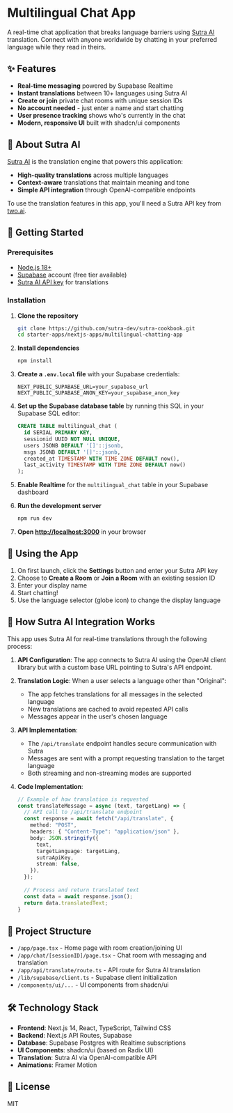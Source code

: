 # Multilingual Chat App

A real-time chat application that breaks language barriers using [Sutra AI](https://www.two.ai/sutra/api) translation. Connect with anyone worldwide by chatting in your preferred language while they read in theirs.

## ✨ Features

- **Real-time messaging** powered by Supabase Realtime
- **Instant translations** between 10+ languages using Sutra AI
- **Create or join** private chat rooms with unique session IDs
- **No account needed** - just enter a name and start chatting
- **User presence tracking** shows who's currently in the chat
- **Modern, responsive UI** built with shadcn/ui components

## 🤖 About Sutra AI

[Sutra AI](https://www.two.ai/sutra/api) is the translation engine that powers this application:

- **High-quality translations** across multiple languages
- **Context-aware** translations that maintain meaning and tone
- **Simple API integration** through OpenAI-compatible endpoints

To use the translation features in this app, you'll need a Sutra API key from [two.ai](https://www.two.ai/sutra/api).

## 🚀 Getting Started

### Prerequisites

- [Node.js 18+](https://nodejs.org/)
- [Supabase](https://supabase.io/) account (free tier available)
- [Sutra AI API key](https://www.two.ai/sutra/api) for translations

### Installation

1. **Clone the repository**
   ```bash
   git clone https://github.com/sutra-dev/sutra-cookbook.git
   cd starter-apps/nextjs-apps/multilingual-chatting-app
   ```

2. **Install dependencies**
   ```bash
   npm install
   ```

3. **Create a `.env.local` file** with your Supabase credentials:
   ```
   NEXT_PUBLIC_SUPABASE_URL=your_supabase_url
   NEXT_PUBLIC_SUPABASE_ANON_KEY=your_supabase_anon_key
   ```

4. **Set up the Supabase database table** by running this SQL in your Supabase SQL editor:
   ```sql
   CREATE TABLE multilingual_chat (
     id SERIAL PRIMARY KEY,
     sessionid UUID NOT NULL UNIQUE,
     users JSONB DEFAULT '[]'::jsonb,
     msgs JSONB DEFAULT '[]'::jsonb,
     created_at TIMESTAMP WITH TIME ZONE DEFAULT now(),
     last_activity TIMESTAMP WITH TIME ZONE DEFAULT now()
   );
   ```

5. **Enable Realtime** for the `multilingual_chat` table in your Supabase dashboard

6. **Run the development server**
   ```bash
   npm run dev
   ```

7. **Open [http://localhost:3000](http://localhost:3000)** in your browser

## 📱 Using the App

1. On first launch, click the **Settings** button and enter your Sutra API key
2. Choose to **Create a Room** or **Join a Room** with an existing session ID
3. Enter your display name
4. Start chatting!
5. Use the language selector (globe icon) to change the display language

## 🧩 How Sutra AI Integration Works

This app uses Sutra AI for real-time translations through the following process:

1. **API Configuration**: The app connects to Sutra AI using the OpenAI client library but with a custom base URL pointing to Sutra's API endpoint.

2. **Translation Logic**: When a user selects a language other than "Original":
   - The app fetches translations for all messages in the selected language
   - New translations are cached to avoid repeated API calls
   - Messages appear in the user's chosen language

3. **API Implementation**: 
   - The `/api/translate` endpoint handles secure communication with Sutra
   - Messages are sent with a prompt requesting translation to the target language
   - Both streaming and non-streaming modes are supported

4. **Code Implementation**:
   ```typescript
   // Example of how translation is requested
   const translateMessage = async (text, targetLang) => {
     // API call to /api/translate endpoint
     const response = await fetch("/api/translate", {
       method: "POST",
       headers: { "Content-Type": "application/json" },
       body: JSON.stringify({
         text,
         targetLanguage: targetLang, 
         sutraApiKey,
         stream: false,
       }),
     });
     
     // Process and return translated text
     const data = await response.json();
     return data.translatedText;
   }
   ```

## 🔧 Project Structure

- `/app/page.tsx` - Home page with room creation/joining UI
- `/app/chat/[sessionID]/page.tsx` - Chat room with messaging and translation
- `/app/api/translate/route.ts` - API route for Sutra AI translation
- `/lib/supabase/client.ts` - Supabase client initialization
- `/components/ui/...` - UI components from shadcn/ui

## 🛠️ Technology Stack

- **Frontend**: Next.js 14, React, TypeScript, Tailwind CSS
- **Backend**: Next.js API Routes, Supabase
- **Database**: Supabase Postgres with Realtime subscriptions
- **UI Components**: shadcn/ui (based on Radix UI)
- **Translation**: Sutra AI via OpenAI-compatible API
- **Animations**: Framer Motion

## 📄 License

MIT
